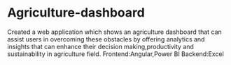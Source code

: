 # Agriculture-dashboard
Created a web application which shows an agriculture dashboard that can assist users in overcoming these obstacles by offering analytics and insights that can enhance their decision making,productivity and sustainability in agriculture field.
Frontend:Angular,Power BI
Backend:Excel

